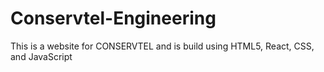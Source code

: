 # Conservtel-Engineering
This is a website for CONSERVTEL and is build using HTML5, React, CSS, and JavaScript 
